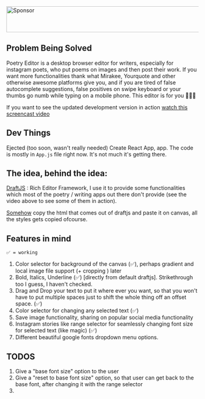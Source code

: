 <a target='_blank' rel='nofollow' href='https://app.codesponsor.io/link/jkyjXjTsfTfa8V6wYfHTxevQ/gdad-s-river/poetry-editor'>
  <img alt='Sponsor' width='888' height='68' src='https://app.codesponsor.io/embed/jkyjXjTsfTfa8V6wYfHTxevQ/gdad-s-river/poetry-editor.svg' />
</a>


## Problem Being Solved

Poetry Editor is a desktop browser editor for writers, especially for instagram poets, who put poems on images and then post their work. If you want more functionalities thank what Mirakee, Yourquote and other otherwise awesome platforms give you, and if you are tired of false autocomplete suggestions, false positives on swipe keyboard or your thumbs go numb while typing on a mobile phone. This editor is for you 💛💛💛

If you want to see the updated development version in action [watch this screencast video](goo.gl/Cgcid6)

## Dev Things

Ejected (too soon, wasn't really needed) Create React App, app. The code is mostly in `App.js` file right now. It's not much it's getting there.

## The idea, behind the idea:

[DraftJS](draftjs.org) : Rich Editor Framework, I use it to provide some functionalities which most of the poetry / writing apps out there don't provide (see the video above to see some of them in action).

[Somehow](https://developer.mozilla.org/en-US/docs/Web/API/Canvas_API/Drawing_DOM_objects_into_a_canvas) copy the html that comes out of draftjs and paste it on canvas, all the styles gets copied ofcourse.

## Features in mind

`✅ = working`

1. Color selector for background of the canvas (✅), perhaps gradient and local image file support (+ cropping ) later
2. Bold, Italics, Underline (✅) [directly from default draftjs]. Strikethrough too I guess, I haven't checked.
3. Drag and Drop your text to put it where ever you want, so that you won't have to put multiple spaces just to shift the whole thing off an offset space. (✅)
4. Color selector for changing any selected text (✅)
5. Save image functionality, sharing on popular social media functionality
6. Instagram stories like range selector for seamlessly changing font size for selected text (like magic) (✅)
7. Different beautiful google fonts dropdown menu options.

## TODOS
1. Give a "base font size" option to the user
2. Give a "reset to base font size" option, so that user can get back to the base font, after changing it with the range selector
3. 
